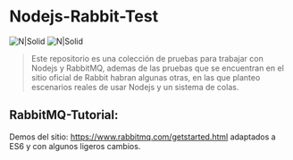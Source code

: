 # Nodejs-Rabbit-Test
![N|Solid](https://www.rabbitmq.com/img/RabbitMQ-logo.svg)
![N|Solid](http://damiancipolat.com/images/proyectos/node_icon.png)

> Este repositorio es una colección de pruebas para trabajar con Nodejs y RabbitMQ, ademas de las pruebas que se encuentran en el sitio oficial de Rabbit habran algunas otras, en las que planteo escenarios reales de usar Nodejs y un sistema de colas.

## RabbitMQ-Tutorial:
Demos del sitio: https://www.rabbitmq.com/getstarted.html adaptados a ES6 y con algunos ligeros
cambios.

